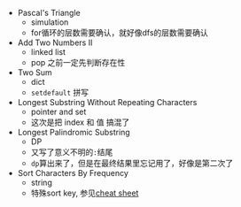 - Pascal's Triangle
    - simulation
    - for循环的层数需要确认，就好像dfs的层数需要确认
- Add Two Numbers II
    - linked list
    - pop 之前一定先判断存在性
- Two Sum
    - dict
    - `setdefault` 拼写
- Longest Substring Without Repeating Characters
    - pointer and set
    - 这次是把 index 和 值 搞混了
- Longest Palindromic Substring
    - DP
    - 又写了意义不明的`:`结尾
    - `dp`算出来了，但是在最终结果里忘记用了，好像是第二次了
- Sort Characters By Frequency
    - string
    - 特殊sort key, 参见[cheat sheet](note_python_cheat_sheet.md)
